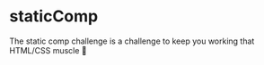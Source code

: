# staticComp
The static comp challenge is a challenge to keep you working that HTML/CSS muscle :muscle: 

